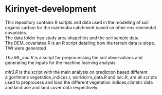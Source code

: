 # Kirinyet-development
This repository contains R scripts and data used in the modelling of soil organic carbon for the mzimvubu catchment based on other environmental covariates.  
The data folder has study area shapefiles and the soil sample data.  
The DEM_covariates.R is an R script detailing how the terrain data ie slope, TWI were generated

*The ML_soc.R* is a script for preprocessing the soil observations and generating the inputs for the machine learning analysis.

*mlr3.R* is the script with the main analysis on prediction based different algorithmns
vegetation_indices.r, worldclim_data.R and lulc.R, are all scripts used to preprocess and load the different vegetation indices,climatic data and land use and land cover data respectively.
